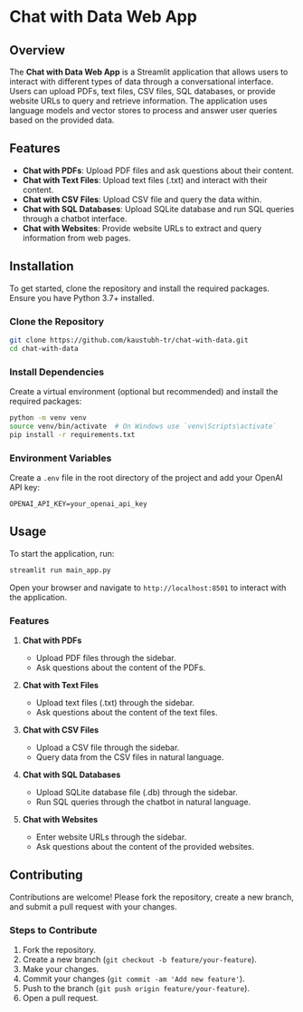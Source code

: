 # Chat with Data Web App

## Overview

The **Chat with Data Web App** is a Streamlit application that allows users to interact with different types of data through a conversational interface. Users can upload PDFs, text files, CSV files, SQL databases, or provide website URLs to query and retrieve information. The application uses language models and vector stores to process and answer user queries based on the provided data.

## Features

- **Chat with PDFs**: Upload PDF files and ask questions about their content.
- **Chat with Text Files**: Upload text files (.txt) and interact with their content.
- **Chat with CSV Files**: Upload CSV file and query the data within.
- **Chat with SQL Databases**: Upload SQLite database and run SQL queries through a chatbot interface.
- **Chat with Websites**: Provide website URLs to extract and query information from web pages.

## Installation

To get started, clone the repository and install the required packages. Ensure you have Python 3.7+ installed.

### Clone the Repository

```bash
git clone https://github.com/kaustubh-tr/chat-with-data.git
cd chat-with-data
```

### Install Dependencies

Create a virtual environment (optional but recommended) and install the required packages:

```bash
python -m venv venv
source venv/bin/activate  # On Windows use `venv\Scripts\activate`
pip install -r requirements.txt
```

### Environment Variables

Create a `.env` file in the root directory of the project and add your OpenAI API key:

```
OPENAI_API_KEY=your_openai_api_key
```

## Usage

To start the application, run:

```bash
streamlit run main_app.py
```

Open your browser and navigate to `http://localhost:8501` to interact with the application.

### Features

1. **Chat with PDFs**
   - Upload PDF files through the sidebar.
   - Ask questions about the content of the PDFs.

2. **Chat with Text Files**
   - Upload text files (.txt) through the sidebar.
   - Ask questions about the content of the text files.

3. **Chat with CSV Files**
   - Upload a CSV file through the sidebar.
   - Query data from the CSV files in natural language.

4. **Chat with SQL Databases**
   - Upload SQLite database file (.db) through the sidebar.
   - Run SQL queries through the chatbot in natural language.

5. **Chat with Websites**
   - Enter website URLs through the sidebar.
   - Ask questions about the content of the provided websites.

## Contributing

Contributions are welcome! Please fork the repository, create a new branch, and submit a pull request with your changes.

### Steps to Contribute

1. Fork the repository.
2. Create a new branch (`git checkout -b feature/your-feature`).
3. Make your changes.
4. Commit your changes (`git commit -am 'Add new feature'`).
5. Push to the branch (`git push origin feature/your-feature`).
6. Open a pull request.
